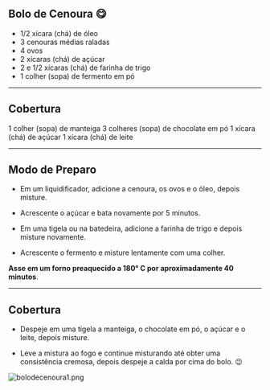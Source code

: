 ## Bolo de Cenoura :yum:

 - 1/2 xícara (chá) de óleo
 - 3 cenouras médias raladas
 - 4 ovos
 - 2 xícaras (chá) de açúcar
 - 2 e 1/2 xícaras (chá) de farinha de trigo
 - 1 colher (sopa) de fermento
  em pó

---
## Cobertura 

1 colher (sopa) de manteiga
3 colheres (sopa) de chocolate em pó
1 xícara (chá) de açúcar
1 xícara (chá) de leite

---

## Modo de Preparo

 - Em um liquidificador, adicione a cenoura, os ovos e o óleo, depois misture.

 - Acrescente o açúcar e bata novamente por 5 minutos.

 - Em uma tigela ou na batedeira, adicione a farinha de trigo e depois misture novamente.

 - Acrescente o fermento e misture lentamente com uma colher.

 **Asse em um forno preaquecido a 180° C por aproximadamente 40 minutos**.

 ---

 ## Cobertura

  - Despeje em uma tigela a manteiga, o chocolate em pó, o açúcar e o leite, depois misture.

 - Leve a mistura ao fogo e continue misturando até obter uma consistência cremosa, depois despeje a calda por cima do bolo.
 :wink:

 ![bolodecenoura1.png](https://lh3.googleusercontent.com/P8k1imsjp8tHygtR83d3o3mXV0t-_14ZKr0AFk_XkVrHxiirnwHFvObiw-YdYUrDXTq5wnEVIg8feYVUwQ_Jxa92a_9y-O9XNJxAiyZXqqEe6XoSJUprNQMFSPElaD7qXasP4OeOUO2zNHVYpuwv4d0YbOjAD1tAGvQGaBlq_WNr82muhRJjoIyoRMNpUYkJj9A04wb6-CnA8mHHQ__Dlc9BkybRlqu1y7PPQ4aCiAx1DLaFhmhM16Z89bcZhaQGeeUe1Qm3pcVchrHh-VFakjWjaae_fn2UGrtGzqAqzYnR_ZlrsdS6N57J12D13a7uftP9FjfvawhjkwN0G6jCmYPVkwPn575d8CDJZbPi5JKFBHLO3ULBorIGO6WR7wmt1tRRbBpSp78pFJ0EC3WtCTL8OMHP0MJPw4pygBp4wimrB2gBtRw5Wvf9doIO-IVua6XeY38weMm63-pETnqZPaVdBxaOO-yeX6RLLe0fl7w3pKUu-SWiXgZJ4kVAg8jwOq_1o_SCIgaubL0im5wEoEvJhjyhnKKVrohBZvIblD3RJJtRAUyXBmDwKuTdDpwZzbdYwifK96qVwD74bu5U4q6P1Ax3100II1l0_vUY_8gMUscGz5AgxzcOV4ih3_bFbN-eiYcrgl0nIZR81vBaRDk7KGMu2P7IkDIQLoyChUAosUluaYj_-lVlaVpY-6B0EvjjaBwCHhxF0aF-CjI6qMCqG7UjGc8ZCP6S18xdaTfdIRFCpnlw0WQdvdQ=w900-h600-no?authuser=0)
